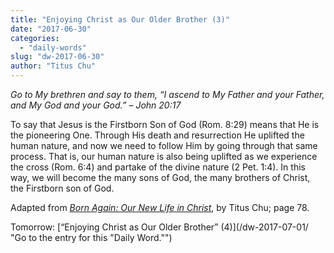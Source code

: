 ```yaml
---
title: "Enjoying Christ as Our Older Brother (3)"
date: "2017-06-30"
categories: 
  - "daily-words"
slug: "dw-2017-06-30"
author: "Titus Chu"
---
```


_Go to My brethren and say to them, “I ascend to My Father and your Father, and My God and your God.”_ _– John 20:17_

To say that Jesus is the Firstborn Son of God (Rom. 8:29) means that He is the pioneering One. Through His death and resurrection He uplifted the human nature, and now we need to follow Him by going through that same process. That is, our human nature is also being uplifted as we experience the cross (Rom. 6:4) and partake of the divine nature (2 Pet. 1:4). In this way, we will become the many sons of God, the many brothers of Christ, the Firstborn son of God.

Adapted from _[Born Again: Our New Life in Christ](/book-born-again/ "Go to the listing for this book.")_, by Titus Chu; page 78.

Tomorrow: [“Enjoying Christ as Our Older Brother” (4)](/dw-2017-07-01/ "Go to the entry for this "Daily Word."")
